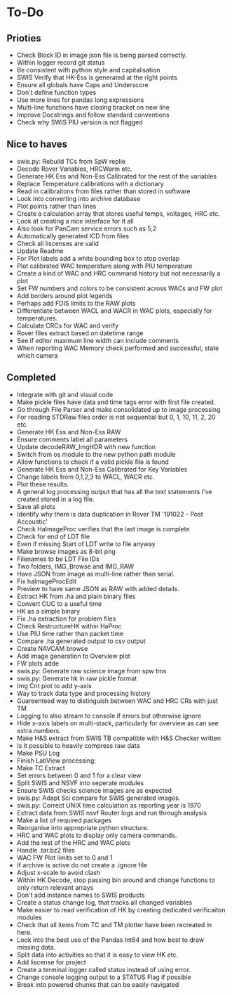 # To-Do

## Prioties

* Check Block ID in image json file is being parsed correctly.
* Within logger record git status
* Be consistent with python style and capitalisation
* SWIS Verify that HK-Ess is generated at the right points
* Ensure all globals have Caps and Underscore
* Don't define function types
* Use more lines for pandas long expressions
* Multi-line functions have closing bracket on new line
* Improve Docstrings and follow standard conventions
* Check why SWIS PIU version is not flagged

## Nice to haves

* swis.py: Rebuild TCs from SpW replie
* Decode Rover Variables, HRCWarm etc.
* Generate HK Ess and Non-Ess Calibrated for the rest of the variables
* Replace Temperature calibrations with a dictionary
* Read in calibraitons from files rather than stored in software
* Look into converting into archive database
* Plot points rather than lines
* Create a calculation array that stores useful temps, voltages, HRC etc.
* Look at creating a nice interface for it all
* Also look for PanCam service errors such as 5,2
* Automatically generated ICD from files
* Check all liscenses are valid
* Update Readme
* For Plot labels add a white bounding box to stop overlap
* Plot calibrated WAC temperature along with PIU temperature
* Create a kind of WAC and HRC command history but not necessarily a plot
* Set FW numbers and colors to be consistent across WACs and FW plot
* Add borders around plot legends
* Perhaps add FDIS limits to the RAW plots
* Differentiate between WACL and WACR in WAC plots, especially for temperatures.
* Calculate CRCs for WAC and verify
* Rover files extract based on datetime range
* See if editor maximum line width can include comments
* When reporting WAC Memory check performed and successful, state which camera

## Completed

* Integrate with git and visual code
* Make pickle files have data and time tags error with first file created.
* Go through File Parser and make consolidated up to image processing
* For reading STDRaw files order is not sequential but 0, 1, 10, 11, 2, 20 etc.
* Generate HK Ess and Non-Ess RAW
* Ensure comments label all parameters
* Update decodeRAW_ImgHDR with new function
* Switch from os module to the new python path module
* Allow functions to check if a valid pickle file is found
* Generate HK Ess and Non-Ess Calibrated for Key Variables
* Change labels from 0,1,2,3 to WACL, WACR etc.
* Plot these results.
* A general log processing output that has all the text statements I've created stored in a log file.
* Save all plots
* Identify why there is data duplication in Rover TM '191022 - Post Accoustic'
* Check HaImageProc verifies that the last image is complete
* Check for end of LDT file
* Even if missing Start of LDT write to file anyway
* Make browse images as 8-bit png
* Filenames to be LDT File IDs
* Two folders, IMG_Browse and IMG_RAW
* Have JSON from image as multi-line rather than serial.
* Fix haImageProcEdit
* Preview to have same JSON as RAW with added details.
* Extract HK from .ha and plain binary files
* Convert CUC to a useful time
* HK as a simple binary
* Fix .ha extraction for problem files
* Check RestructureHK within HaProc
* Use PIU time rather than packet time
* Compare .ha generated output to csv output
* Create NAVCAM browse
* Add image generation to Overview plot
* FW plots adde
* swis.py: Generate raw science image from spw tms
* swis.py: Generate hk in raw pickle format
* Img Cnt plot to add y-axis
* Way to track data type and processing history
* Guareenteed way to distinguish between WAC and HRC CRs with just TM
* Logging to also stream to console if errors but otherwise ignore
* Hide x-axis labels on multi-stack, particularly for overview as can see extra numbers.
* Make H&S extract from SWIS TB compatible with H&S Checker written
* Is it possible to heavily compress raw data
* Make PSU Log
* Finish LabView processing:
* Make TC Extract
* Set errors between 0 and 1 for a clear view
* Split SWIS and NSVF into seperate modules
* Ensure SWIS checks science images are as expected
* swis.py: Adapt Sci compare for SWIS generated images.
* swis.py: Correct UNIX time calculation as reporting year is 1970
* Extract data from SWIS nsvf Router logs and run through analysis
* Make a list of required packages
* Reorganise into appropriate python structure.
* HRC and WAC plots to display only camera commands.
* Add the rest of the HRC and WAC plots
* Handle .tar.bz2 files
* WAC FW Plot limits set to 0 and 1
* If archive is active do not create a .ignore file
* Adjust x-scale to avoid clash
* Within HK Decode, stop passing bin around and change functions to only return relevant arrays
* Don't add instance names to SWIS products
* Create a status change log, that tracks all changed variables
* Make easier to read verification of HK by creating dedicated verificaiton modules
* Check that all items from TC and TM plotter have been recreated in here.
* Look into the best use of the Pandas Int64 and how best to draw missing data.
* Split data into activities so that it is easy to view HK etc.
* Add liscense for project
* Create a terminal logger called status instead of using error.
* Change console logging output to a STATUS Flag if possible
* Break into powered chunks that can be easily navigated